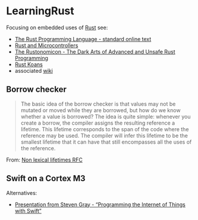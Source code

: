 # LearningRust
Focusing on embedded uses of [Rust](https://www.rust-lang.org) see:
* [The Rust Programming Language - standard online text](https://doc.rust-lang.org/book/index.html)
* [Rust and Microcontrollers](https://rust-embedded.github.io/discovery/)
* [The Rustonomicon - The Dark Arts of Advanced and Unsafe Rust Programming](https://doc.rust-lang.org/nomicon/)
* [Rust Koans](https://github.com/crazymykl/rust-koans)
* associated [wiki](https://github.com/NickAger/LearningRust/wiki)

## Borrow checker

> The basic idea of the borrow checker is that values may not be mutated or moved while they are borrowed, but how do we know whether a value is borrowed? The idea is quite simple: whenever you create a borrow, the compiler assigns the resulting reference a lifetime. This lifetime corresponds to the span of the code where the reference may be used. The compiler will infer this lifetime to be the smallest lifetime that it can have that still encompasses all the uses of the reference.

From: [Non lexical lifetimes RFC](https://github.com/nikomatsakis/nll-rfc/blob/master/0000-nonlexical-lifetimes.md#how-we-teach-this)

## Swift on a Cortex M3
Alternatives:
* [Presentation from Steven Gray - “Programming the Internet of Things with Swift”](SwiftThings.pdf)


